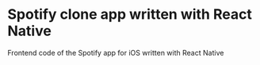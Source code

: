 # Spotify clone app written with React Native
Frontend code of the Spotify app for iOS written with React Native

